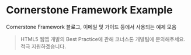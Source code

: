 # Cornerstone Framework Example

Cornerstone Framework 블로그, 이메일 및 가이드 등에서 사용되는 예제 모음

> HTML5 웹앱 개발의 Best Practice에 관해 코너스톤 개발팀에 문의해주세요. 적극 지원하겠습니다.